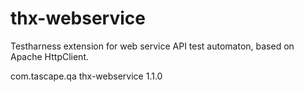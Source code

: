 # thx-webservice
Testharness extension for web service API test automaton, based on Apache HttpClient.

<dependency>
	<groupId>com.tascape.qa</groupId>
	<artifactId>thx-webservice</artifactId>
	<version>1.1.0</version>
</dependency>
